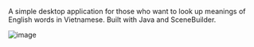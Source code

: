 A simple desktop application for those who want to look up meanings of English words in Vietnamese. Built with Java and SceneBuilder.

![image](https://user-images.githubusercontent.com/63529707/159745703-293208aa-3682-4ac0-a7f7-d55a570fc8f7.png)

